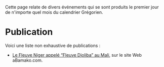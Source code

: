 <!-- TITLE: 01 -->
<!-- SUBTITLE: Événements qui se sont produit un 1er jour du calendrier Grégorien -->

Cette page relate de divers événements qui se sont produits le premier jour de n'importe quel mois du calendrier Grégorien.

# Publication
Voici une liste non exhaustive de publications :
* [Le Fleuve Niger appelé “Fleuve Djoliba” au Mali](http://news.abamako.com/p/40671.html), sur le site Web aBamako.com.
